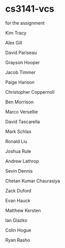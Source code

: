 # cs3141-vcs
for the assignment

Kim Tracy

Alex Gill

David Pariseau

Grayson Hooper

Jacob Timmer

Paige Hanson

Christopher Coppernoll

Ben Morrison

Marco Versellie

David Tascarella

Mark Schlax

Ronald Liu

Joshua Rule

Andrew Lathrop

Sevin Dennis

Chetan Kumar Chaurasiya

Zack Duford

Evan Hauck

Matthew Kersten

Ian Glazko

Colin Hogue

Ryan Rasho
